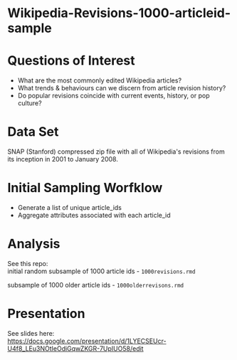 # Wikipedia-Revisions-1000-articleid-sample  

# Questions of Interest
*  What are the most commonly edited Wikipedia articles?
* What trends & behaviours can we discern from article revision history?
* Do popular revisions coincide with current events, history, or pop culture?   

# Data Set
SNAP (Stanford) compressed zip file with all of Wikipedia's revisions from its inception in 2001 to January 2008.  

# Initial Sampling Worfklow  
* Generate a list of unique article_ids  
* Aggregate attributes associated with each article_id  

# Analysis  
See this repo:  
initial random subsample of 1000 article ids - `1000revisions.rmd`

subsample of 1000 older article ids - `1000olderrevisons.rmd`  

# Presentation 

See slides here:  
https://docs.google.com/presentation/d/1LYECSEUcr-U4f8_LEu3NOtIeOdiGqwZKGR-7UpIUO58/edit
